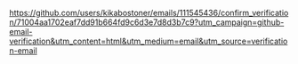 https://github.com/users/kikabostoner/emails/111545436/confirm_verification/71004aa1702eaf7dd91b664fd9c6d3e7d8d3b7c9?utm_campaign=github-email-verification&utm_content=html&utm_medium=email&utm_source=verification-email
